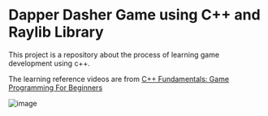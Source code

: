 
# Dapper Dasher Game using C++ and Raylib Library

  

This project is a repository about the process of learning game development using c++.

  

The learning reference videos are from [C++ Fundamentals: Game Programming For Beginners](https://www.udemy.com/course/cpp-fundamentals/)

![image](https://github.com/NekoSukuriputo/Dapper-Dasher-Game/assets/51826615/deb727ff-bdb8-4977-93b1-07269bf18434)

